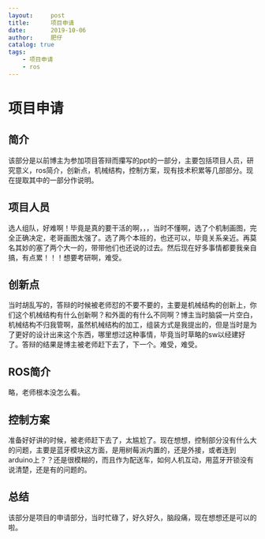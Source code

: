 ```yaml
---
layout:     post
title:      项目申请 
date:       2019-10-06
author:     肥仔
catalog: true
tags:
    - 项目申请
    - ros
--- 
```

# 项目申请
## 简介
该部分是以前博主为参加项目答辩而攥写的ppt的一部分，主要包括项目人员，研究意义，ros简介，创新点，机械结构，控制方案，现有技术积累等几部部分。现在提取其中的一部分作说明。
## 项目人员
选人组队，好难啊！毕竟是真的要干活的啊，，，当时不懂啊，选了个机制画图，完全正确决定，老哥画图太强了。选了两个本班的，也还可以，毕竟关系亲近。再莫名其妙的塞了两个大一的，带带他们也还说的过去。然后现在好多事情都要我亲自搞，有点累！！！想要考研啊，难受。
## 创新点
当时胡乱写的，答辩的时候被老师怼的不要不要的，主要是机械结构的创新上，你们这个机械结构有什么创新啊？和外面的有什么不同啊？博主当时脑袋一片空白，机械结构不归我管啊，虽然机械结构的加工，组装方式是我提出的，但是当时是为了更好的设计出来这个东西，哪里想过这种事情，毕竟当时草略的sw以经建好了。答辩的结果是博主被老师赶下去了，下一个。难受，难受。
## ROS简介
略，老师根本没怎么看。
## 控制方案
准备好好讲的时候，被老师赶下去了，太尴尬了。现在想想，控制部分没有什么大的问题，主要是蓝牙模块这方面，是用树莓派内置的，还是外接，或者连到arduino上？？还是很模糊的，而且作为配送车，如何人机互动，用蓝牙开锁没有说清楚，还是有的问题的。
## 总结
该部分是项目的申请部分，当时忙碌了，好久好久，脑段痛，现在想想还是可以的啦。